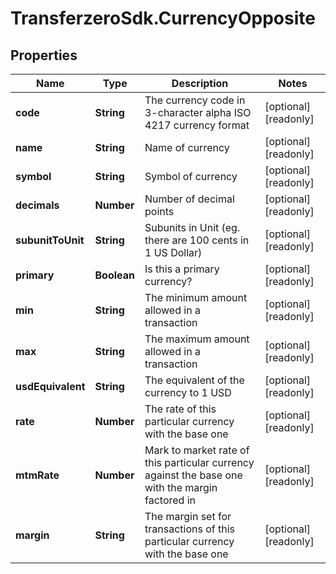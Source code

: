 # TransferzeroSdk.CurrencyOpposite

## Properties

Name | Type | Description | Notes
------------ | ------------- | ------------- | -------------
**code** | **String** | The currency code in 3-character alpha ISO 4217 currency format | [optional] [readonly] 
**name** | **String** | Name of currency | [optional] [readonly] 
**symbol** | **String** | Symbol of currency | [optional] [readonly] 
**decimals** | **Number** | Number of decimal points | [optional] [readonly] 
**subunitToUnit** | **String** | Subunits in Unit (eg. there are 100 cents in 1 US Dollar) | [optional] [readonly] 
**primary** | **Boolean** | Is this a primary currency? | [optional] [readonly] 
**min** | **String** | The minimum amount allowed in a transaction | [optional] [readonly] 
**max** | **String** | The maximum amount allowed in a transaction | [optional] [readonly] 
**usdEquivalent** | **String** | The equivalent of the currency to 1 USD | [optional] [readonly] 
**rate** | **Number** | The rate of this particular currency with the base one | [optional] [readonly] 
**mtmRate** | **Number** | Mark to market rate of this particular currency against the base one with the margin factored in | [optional] [readonly] 
**margin** | **String** | The margin set for transactions of this particular currency with the base one | [optional] [readonly] 


